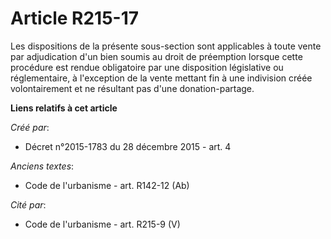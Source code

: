 # Article R215-17

Les dispositions de la présente sous-section sont applicables à toute vente par adjudication d'un bien soumis au droit de
préemption lorsque cette procédure est rendue obligatoire par une disposition législative ou réglementaire, à l'exception de
la vente mettant fin à une indivision créée volontairement et ne résultant pas d'une donation-partage.

**Liens relatifs à cet article**

_Créé par_:

  - Décret n°2015-1783 du 28 décembre 2015 - art. 4

_Anciens textes_:

  - Code de l'urbanisme - art. R142-12 (Ab)

_Cité par_:

  - Code de l'urbanisme - art. R215-9 (V)
